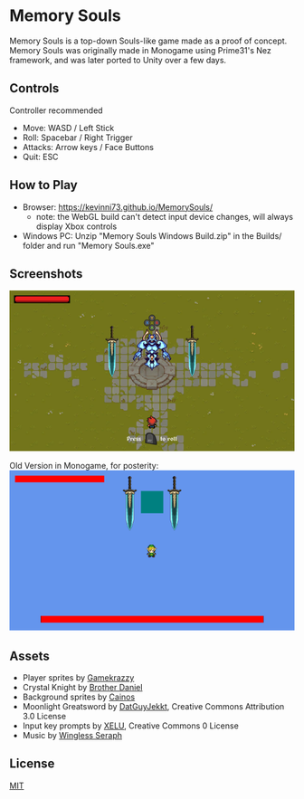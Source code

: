 # Memory Souls

Memory Souls is a top-down Souls-like game made as a proof of concept. Memory Souls was originally made in Monogame using Prime31's Nez framework, and was later ported to Unity over a few days. 

## Controls
Controller recommended

- Move: WASD / Left Stick
- Roll: Spacebar / Right Trigger
- Attacks: Arrow keys / Face Buttons
- Quit: ESC

## How to Play
- Browser: https://kevinni73.github.io/MemorySouls/
    - note: the WebGL build can't detect input device changes, will always display Xbox controls
- Windows PC: Unzip "Memory Souls Windows Build.zip" in the Builds/ folder and run "Memory Souls.exe"

## Screenshots
![](Screenshots/game.png)

Old Version in Monogame, for posterity:
![](Screenshots/old_game.png)

## Assets
- Player sprites by [Gamekrazzy](https://gamekrazzy.itch.io/8-direction-top-down-character)
- Crystal Knight by [Brother Daniel](https://brotherdaniel.itch.io/crystal-knight)
- Background sprites by [Cainos](https://cainos.itch.io/pixel-art-top-down-basic)
- Moonlight Greatsword by [DatGuyJekkt](https://www.deviantart.com/datguyjekkt/art/PIXEL-ART-Dark-Souls-Moonlight-Greatsword-795459841), Creative Commons Attribution 3.0 License
- Input key prompts by [XELU](https://thoseawesomeguys.com/prompts/), Creative Commons 0 License
- Music by [Wingless Seraph](https://wingless-seraph.net/en/material-music_boss.html)

## License
[MIT](https://choosealicense.com/licenses/mit/)